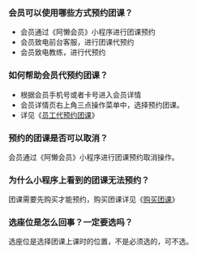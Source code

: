 ### 会员可以使用哪些方式预约团课？

- 会员通过《阿懒会员》小程序进行团课预约
- 会员致电前台客服，进行团课代预约
- 会员致电教练，进行代预约

### 如何帮助会员代预约团课？

- 根据会员手机号或者卡号进入会员详情
- 会员详情页右上角三点操作菜单中，选择预约团课。
- 详见《[员工代预约团课](https://alanfit.github.io/AlanHelpDoc/阿懒俱乐部版本/上下课/员工代预约团课)》

### 预约的团课是否可以取消？

会员通过《阿懒会员》小程序进行团课预约取消操作。

### 为什么小程序上看到的团课无法预约？

团课需要先购买才能预约，购买团课详见《[购买团课](https://alanfit.github.io/AlanHelpDoc/阿懒俱乐部版本/会员操作/购买团课)》

### 选座位是怎么回事？一定要选吗？

选座位是选择团课上课时的位置，不是必须选的，可不选。





